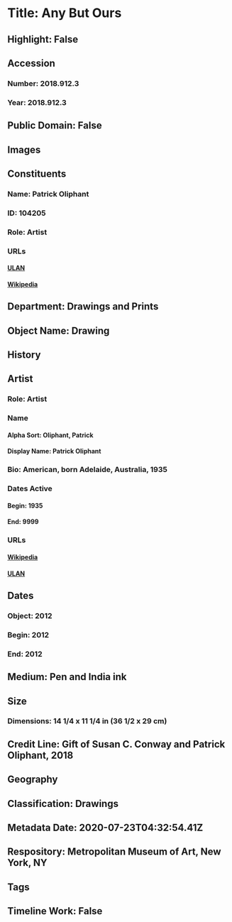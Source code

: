 # Title: Any But Ours
## Highlight: False
## Accession
### Number: 2018.912.3
### Year: 2018.912.3
## Public Domain: False
## Images
## Constituents
### Name: Patrick Oliphant
### ID: 104205
### Role: Artist
### URLs
#### [ULAN](http://vocab.getty.edu/page/ulan/500065521)
#### [Wikipedia](https://www.wikidata.org/wiki/Q2056546)
## Department: Drawings and Prints
## Object Name: Drawing
## History
## Artist
### Role: Artist
### Name
#### Alpha Sort: Oliphant, Patrick
#### Display Name: Patrick Oliphant
### Bio: American, born Adelaide, Australia, 1935
### Dates Active
#### Begin: 1935
#### End: 9999
### URLs
#### [Wikipedia](https://www.wikidata.org/wiki/Q2056546)
#### [ULAN](http://vocab.getty.edu/page/ulan/500065521)
## Dates
### Object: 2012
### Begin: 2012
### End: 2012
## Medium: Pen and India ink
## Size
### Dimensions: 14 1/4 x 11 1/4 in (36 1/2 x 29 cm)
## Credit Line: Gift of Susan C. Conway and Patrick Oliphant, 2018
## Geography
## Classification: Drawings
## Metadata Date: 2020-07-23T04:32:54.41Z
## Respository: Metropolitan Museum of Art, New York, NY
## Tags
## Timeline Work: False